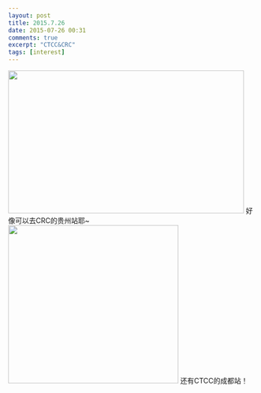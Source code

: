 ```yaml
---
layout: post
title: 2015.7.26
date: 2015-07-26 00:31
comments: true
excerpt: "CTCC&CRC"
tags: [interest]
---
```

<img alt="" src="http://img1.gtimg.com/sports/pics/hv1/52/176/1850/120341182.jpg" title="CRC" class="alignnone" width="478" height="289" />
好像可以去CRC的贵州站耶~
<img alt="" src="http://www.mazda.com.cn/event/2015ctcc/img/p4-c8.jpg" title="CTCC" class="alignnone" width="345" height="320" />
还有CTCC的成都站！

